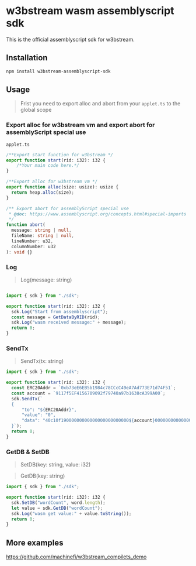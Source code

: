 # w3bstream wasm assemblyscript sdk

This is the official assemblyscript sdk for w3bstream.

## Installation

```bash
npm install w3bstream-assemblyscript-sdk
```

## Usage

> Frist you need to export alloc and abort from your `applet.ts` to the global scope

### Export alloc for w3bstream vm and export abort for assemblyScript special use

`applet.ts`
```typescript
/**Export start function for w3bstream */
export function start(rid: i32): i32 {
    /*Your main code here.*/
}

/**Export alloc for w3bstream vm */
export function alloc(size: usize): usize {
  return heap.alloc(size);
}

/** Export abort for assemblyScript special use
 * @doc: https://www.assemblyscript.org/concepts.html#special-imports
 */
function abort(
  message: string | null,
  fileName: string | null,
  lineNumber: u32,
  columnNumber: u32
): void {}
```
### Log 

> Log(message: string)

```typescript

import { sdk } from "./sdk";

export function start(rid: i32): i32 {
  sdk.Log("Start from assemblyscript");
  const message = GetDataByRID(rid);
  sdk.Log("wasm received message:" + message);
  return 0;
}
```

### SendTx
> SendTx(tx: string)
```typescript
import { sdk } from "./sdk";

export function start(rid: i32): i32 {
  const ERC20Addr = `0xb73eE6EB5b1984c78CCcC49eA7Ad773E71d74F51`;
  const account = `9117f5EF4156709092f79740a97b1638cA399A00`;
  sdk.SendTx(`
  {
      "to": "${ERC20Addr}",
      "value": "0",
      "data": "40c10f19000000000000000000000000${account}0000000000000000000000000000000000000000000000000de0b6b3a7640000"
  }`);
  return 0;
}
```

### GetDB & SetDB
> SetDB(key: string, value: i32)

> GetDB(key: string)
```typescript
import { sdk } from "./sdk";

export function start(rid: i32): i32 {
  sdk.SetDB("wordCount", word.length);
  let value = sdk.GetDB("wordCount");
  sdk.Log("wasm get value:" + value.toString());
  return 0;
}
```

## More examples
https://github.com/machinefi/w3bstream_compilets_demo